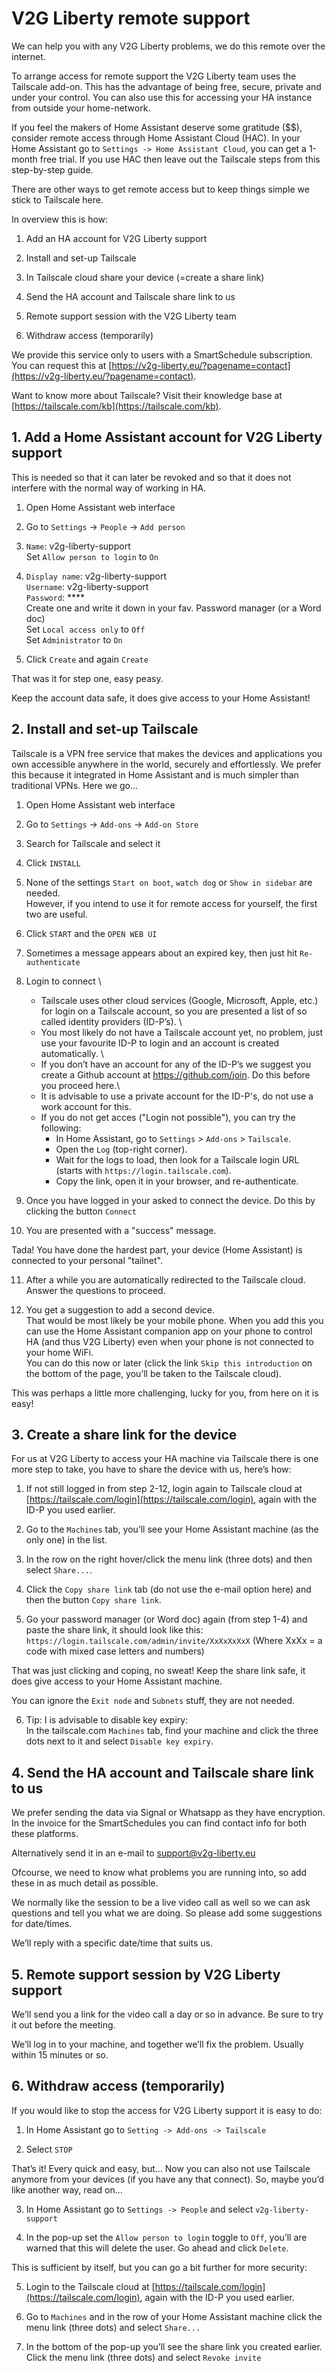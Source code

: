 # V2G Liberty remote support

We can help you with any V2G Liberty problems, we do this remote over the internet.

To arrange access for remote support the V2G Liberty team uses the Tailscale add-on. This has the advantage of being free, secure, private and under your control. You can also use this for accessing your HA instance from outside your home-network.

If you feel the makers of Home Assistant deserve some gratitude ($$), consider remote access through Home Assistant Cloud (HAC). In your Home Assistant go to `Settings -> Home Assistant Cloud`, you can get a 1-month free trial. If you use HAC then leave out the Tailscale steps from this step-by-step guide.

There are other ways to get remote access but to keep things simple we stick to Tailscale here.

In overview this is how:

1. Add an HA account for V2G Liberty support

2. Install and set-up Tailscale

3. In Tailscale cloud share your device (=create a share link)

4. Send the HA account and Tailscale share link to us

5. Remote support session with the V2G Liberty team 

6. Withdraw access (temporarily)

We provide this service only to users with a SmartSchedule subscription. You can request this at [https://v2g-liberty.eu/?pagename=contact](https://v2g-liberty.eu/?pagename=contact).

Want to know more about Tailscale? Visit their knowledge base at [https://tailscale.com/kb](https://tailscale.com/kb).

## **1. Add a Home Assistant account for V2G Liberty support**

This is needed so that it can later be revoked and so that it does not interfere with the normal way of working in HA.

1. Open Home Assistant web interface

2. Go to `Settings` -> `People` -> `Add person`

3. `Name`: v2g-liberty-support \
Set `Allow person to login` to `On`

4. `Display name`: v2g-liberty-support \
   `Username`: v2g-liberty-support \
   `Password`: **** \
Create one and write it down in your fav. Password manager (or a Word doc) \
Set `Local access only` to `Off` \
Set `Administrator` to `On`

5. Click `Create` and again `Create`

That was it for step one, easy peasy.

Keep the account data safe, it does give access to your Home Assistant!

## **2. Install and set-up Tailscale**

Tailscale is a VPN free service that makes the devices and applications you own accessible anywhere in the world, securely and effortlessly. We prefer this because it integrated in Home Assistant and is much simpler than traditional VPNs. Here we go...

1. Open Home Assistant web interface

2. Go to `Settings` -> `Add-ons` -> `Add-on Store`

3. Search for Tailscale and select it

4. Click `INSTALL`

5. None of the settings `Start on boot`, `watch dog` or `Show in sidebar` are needed. \
However, if you intend to use it for remote access for yourself, the first two are useful.

6. Click `START` and the `OPEN WEB UI`

7. Sometimes a message appears about an expired key, then just hit `Re-authenticate`

8. Login to connect \
   - Tailscale uses other cloud services (Google, Microsoft, Apple, etc.) for login on a Tailscale account, so you are presented a list of so called identity providers (ID-P’s). \
   - You most likely do not have a Tailscale account yet, no problem, just use your favourite ID-P to login and an account is created automatically. \
   - If you don’t have an account for any of the ID-P’s we suggest you create a Github account at https://github.com/join. Do this before you proceed here.\
   - It is advisable to use a private account for the ID-P's, do not use a work account for this.
   - If you do not get acces ("Login not possible"), you can try the following:
       * In Home Assistant, go to `Settings` > `Add-ons` > `Tailscale`.
       * Open the `Log` (top-right corner).
       * Wait for the logs to load, then look for a Tailscale login URL (starts with `https://login.tailscale.com`).
       * Copy the link, open it in your browser, and re-authenticate.

9. Once you have logged in your asked to connect the device. Do this by clicking the button `Connect`

10. You are presented with a "success" message.

Tada! You have done the hardest part, your device (Home Assistant) is connected to your personal "tailnet".

11. After a while you are automatically redirected to the Tailscale cloud. \
Answer the questions to proceed.

12. You get a suggestion to add a second device. \
That would be most likely be your mobile phone. When you add this you can use the Home Assistant companion app on your phone to control HA (and thus V2G Liberty) even when your phone is not connected to your home WiFi. \
You can do this now or later (click the link `Skip this introduction` on the bottom of the page, you’ll be taken to the Tailscale cloud).

This was perhaps a little more challenging, lucky for you, from here on it is easy!

## **3. Create a share link for the device**

For us at V2G Liberty to access your HA machine via Tailscale there is one more step to take, you have to share the device with us, here’s how:

1. If not still logged in from step 2-12, login again to Tailscale cloud at [https://tailscale.com/login](https://tailscale.com/login), again with the ID-P you used earlier.

2. Go to the `Machines` tab, you’ll see your Home Assistant machine (as the only one) in the list.

3. In the row on the right hover/click the menu link (three dots) and then select `Share...`.

4. Click the `Copy share link` tab (do not use the e-mail option here) and then the button `Copy share link`.

5. Go your password manager (or Word doc) again (from step 1-4) and paste the share link, it should look like this: \
`https://login.tailscale.com/admin/invite/XxXxXxXxX` (Where XxXx = a code with mixed case letters and numbers)

That was just clicking and coping, no sweat! Keep the share link safe, it does give access to your Home Assistant machine.

You can ignore the `Exit node` and `Subnets` stuff, they are not needed.

6. Tip: I is advisable to disable key expiry: \
   In the tailscale.com `Machines` tab, find your machine and click the three dots next to it and select `Disable key expiry`.

## **4. Send the HA account and Tailscale share link to us**

We prefer sending the data via Signal or Whatsapp as they have encryption. In the invoice for the SmartSchedules you can find contact info for both these platforms.

Alternatively send it in an e-mail to [support@v2g-liberty.eu](http://support@v2g-liberty.eu)

Ofcourse, we need to know what problems you are running into, so add these in as much detail as possible.

We normally like the session to be a live video call as well so we can ask questions and tell you what we are doing. So please add some suggestions for date/times.

We’ll reply with a specific date/time that suits us.

## **5. Remote support session by V2G Liberty support**

We’ll send you a link for the video call a day or so in advance. Be sure to try it out before the meeting.

We’ll log in to your machine, and together we’ll fix the problem. Usually within 15 minutes or so.

## **6. Withdraw access (temporarily)**

If you would like to stop the access for V2G Liberty support it is easy to do:

1. In Home Assistant go to `Setting -> Add-ons -> Tailscale`

2. Select `STOP`

That’s it! Every quick and easy, but... Now you can also not use Tailscale anymore from your devices (if you have any that connect). So, maybe you’d like another way, read on...

3. In Home Assistant go to `Settings -> People` and select `v2g-liberty-support`

4. In the pop-up set the `Allow person to login` toggle to `Off`, you’ll are warned that this will delete the user. Go ahead and click `Delete`.

This is sufficient by itself, but you can go a bit further for more security:

5. Login to the Tailscale cloud at [https://tailscale.com/login](https://tailscale.com/login), again with the ID-P you used earlier.

6. Go to `Machines` and in the row of your Home Assistant machine click the menu link (three dots) and select `Share...`

7. In the bottom of the pop-up you’ll see the share link you created earlier. Click the menu link (three dots) and select `Revoke invite`

